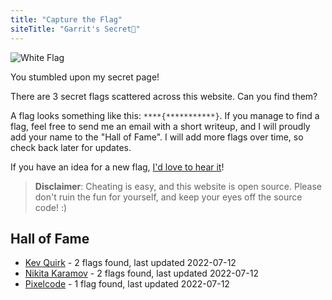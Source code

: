 ```yaml
---
title: "Capture the Flag"
siteTitle: "Garrit's Secret🤭"
---
```


![White Flag](/assets/white_flag.png)

You stumbled upon my secret page!

There are 3 secret flags scattered across this website. Can you find them?

A flag looks something like this: `****{***********}`. If you manage to find a
flag, feel free to send me an email with a short writeup, and I will proudly add
your name to the "Hall of Fame". I will add more flags over time, so check back
later for updates.

If you have an idea for a new flag, [I'd love to hear it](/contact)!

> **Disclaimer**: Cheating is easy, and this website is open source. Please
> don't ruin the fun for yourself, and keep your eyes off the source code! :)

## Hall of Fame

-   [Kev Quirk](https://kevq.uk/) - 2 flags found, last updated 2022-07-12
-   [Nikita Karamov](https://www.kytta.dev/) - 2 flags found, last updated 2022-07-12
-   [Pixelcode](https://social.tchncs.de/@pixelcode) - 1 flag found, last updated 2022-07-12
